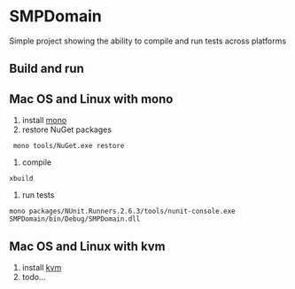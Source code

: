 # SMPDomain

Simple project showing the ability to compile and run tests across platforms

## Build and run

## Mac OS and Linux with mono

1. install [mono](http://www.mono-project.com/docs/getting-started/install/)
1. restore NuGet packages

 ```
  mono tools/NuGet.exe restore
 ```

1. compile

 ```
 xbuild
 ```

1. run tests

 ```
 mono packages/NUnit.Runners.2.6.3/tools/nunit-console.exe SMPDomain/bin/Debug/SMPDomain.dll
 ```

 ## Mac OS and Linux with kvm

1. install [kvm](https://github.com/aspnet/Home#install-the-k-version-manager-kvm)
1. todo...

